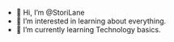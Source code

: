 - 👋 Hi, I’m @StoriLane
- 👀 I’m interested in learning about everything.
- 🌱 I’m currently learning Technology basics.

<!---
StoriLane/StoriLane is a ✨ special ✨ repository because its `README.md` (this file) appears on your GitHub profile.
You can click the Preview link to take a look at your changes.
--->
